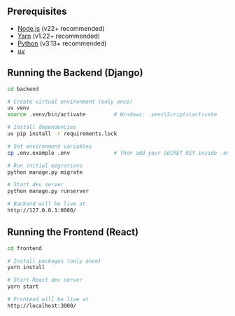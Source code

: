 ## Prerequisites

- [Node.js](https://nodejs.org/) (v22+ recommended)
- [Yarn](https://classic.yarnpkg.com/en/docs/install) (v1.22+ recommended)
- [Python](https://www.python.org/downloads/) (v3.13+ recommended)
- [uv](https://github.com/astral-sh/uv)

## Running the Backend (Django)

```bash
cd backend

# Create virtual environment (only once)
uv venv
source .venv/bin/activate         # Windows: .venv\Scripts\activate

# Install dependencies
uv pip install -r requirements.lock

# Set environment variables
cp .env.example .env              # Then add your SECRET_KEY inside .env

# Run initial migrations
python manage.py migrate

# Start dev server
python manage.py runserver

# Backend will be live at
http://127.0.0.1:8000/
```

## Running the Frontend (React)

```bash
cd frontend

# Install packages (only once)
yarn install

# Start React dev server
yarn start

# Frontend will be live at
http://localhost:3000/
```